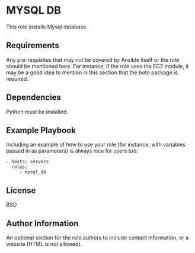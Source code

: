 MYSQL DB
=========

This role installs Mysql database.

Requirements
------------

Any pre-requisites that may not be covered by Ansible itself or the role should be mentioned here. For instance, if the role uses the EC2 module, it may be a good idea to mention in this section that the boto package is required.


Dependencies
------------

Python must be installed.

Example Playbook
----------------

Including an example of how to use your role (for instance, with variables passed in as parameters) is always nice for users too:

    - hosts: servers
      roles:
         - mysql_db

License
-------

BSD

Author Information
------------------

An optional section for the role authors to include contact information, or a website (HTML is not allowed).

